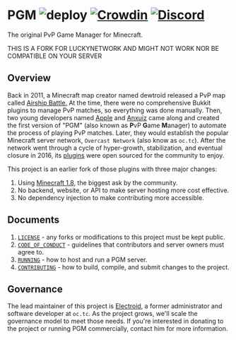 PGM ![deploy](https://github.com/Electroid/PGM/workflows/deploy/badge.svg) [![Crowdin](https://badges.crowdin.net/pgm/localized.svg)](https://crowdin.com/project/pgm) [![Discord](https://img.shields.io/discord/730855489767997511?color=blue&label=discord&logo=discord)](https://discord.gg/pEEcwTk)
===

The original PvP Game Manager for Minecraft.

THIS IS A FORK FOR LUCKYNETWORK AND MIGHT NOT WORK NOR BE COMPATIBLE ON YOUR SERVER

Overview
--------

Back in 2011, a Minecraft map creator named dewtroid released a PvP map called [Airship Battle.](https://www.youtube.com/watch?v=3dLo8ytygWs) At the time, there were no comprehensive Bukkit plugins to manage PvP matches, so everything was done manually. Then, two young developers named [Apple](https://github.com/tonybruess) and [Anxuiz](https://github.com/anxuiz) came along and created the first version of "PGM" (also known as **P**vP **G**ame **M**anager) to automate the process of playing PvP matches. Later, they would establish the popular Minecraft server network, `Overcast Network` (also know as `oc.tc`). After the network went through a cycle of hyper-growth, stabilization, and eventual closure in 2016, its [plugins](https://github.com/OvercastNetwork/ProjectAres) were open sourced for the community to enjoy.

This project is an earlier fork of those plugins with three major changes:

1. Using [Minecraft 1.8](https://github.com/Electroid/SportPaper), the biggest ask by the community.
2. No backend, website, or API to make server hosting more cost effective.
3. No dependency injection to make contributing more accessible.

Documents
---------

1. [`LICENSE`](LICENSE) - any forks or modifications to this project must be kept public.
2. [`CODE_OF_CONDUCT`](docs/CODE_OF_CONDUCT.md) - guidelines that contributors and server owners must agree to.
3. [`RUNNING`](docs/RUNNING.md) - how to host and run a PGM server.
4. [`CONTRIBUTING`](docs/CONTRIBUTING.md) - how to build, compile, and submit changes to the project.


Governance
----------

The lead maintainer of this project is [Electroid](https://github.com/Electroid), a former administrator and software developer at `oc.tc`. As the project grows, we'll scale the governance model to meet those needs. If you're interested in donating to the project or running PGM commercially, contact him for more information.
